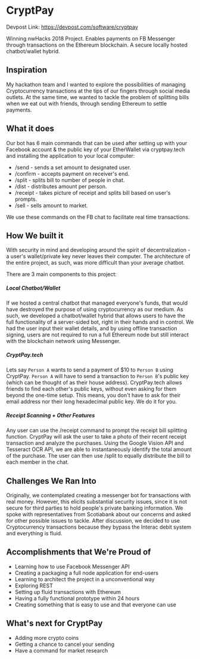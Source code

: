 # CryptPay
Devpost Link: https://devpost.com/software/cryptpay

Winning nwHacks 2018 Project. Enables payments on FB Messenger through transactions on the Ethereum blockchain. A secure locally hosted chatbot/wallet hybrid.

## Inspiration
My hackathon team and I wanted to explore the possibilities of managing Cryptocurrency transactions at the tips of our fingers through social media outlets. At the same time, we wanted to tackle the problem of splitting bills when we eat out with friends, through sending Ethereum to settle payments.

## What it does
Our bot has 6 main commands that can be used after setting up with your Facebook account & the public key of your EtherWallet via cryptpay.tech and installing the application to your local computer:
* /send - sends a set amount to designated user.
* /confirm - accepts payment on receiver's end.
* /split - splits bill to number of people in chat.
* /dist - distributes amount per person.
* /receipt - takes picture of receipt and splits bill based on user's prompts.
* /sell - sells amount to market.

We use these commands on the FB chat to facilitate real time transactions.

## How We built it
With security in mind and developing around the spirit of decentralization - a user's wallet/private key never leaves their computer. The architecture of the entire project, as such, was more difficult than your average chatbot.

There are 3 main components to this project:
##### Local Chatbot/Wallet
If we hosted a central chatbot that managed everyone's funds, that would have destroyed the purpose of using cryptocurrency as our medium. As such, we developed a chatbot/wallet hybrid that allows users to have the full functionality of a server-sided bot, right in their hands and in control. We had the user input their wallet details, and by using offline transaction signing, users are not required to run a full Ethereum node but still interact with the blockchain network using Messenger.

##### CryptPay.tech
Lets say `Person A` wants to send a payment of $10 to `Person B` using CryptPay. `Person A` will have to send a transaction to `Person B`'s public key (which can be thought of as their house address). CryptPay.tech allows friends to find each other's public keys, without even asking for them beyond the one-time setup. This means, you don't have to ask for their email address nor their long hexadecimal public key. We do it for you.

##### Receipt Scanning + Other Features
Any user can use the /receipt command to prompt the receipt bill splitting function. CryptPay will ask the user to take a photo of their recent receipt transaction and analyze the purchases. Using the Google Vision API and Tesseract OCR API, we are able to instantaneously identify the total amount of the purchase. The user can then use /split to equally distribute the bill to each member in the chat.

## Challenges We Ran Into
Originally, we contemplated creating a messenger bot for transactions with real money. However, this elicits substantial security issues, since it is not secure for third parties to hold people's private banking information. We spoke with representatives from Scotiabank about our concerns and asked for other possible issues to tackle. After discussion, we decided to use Cryptocurrency transactions because they bypass the Interac debit system and everything is fluid.

## Accomplishments that We're Proud of
* Learning how to use Facebook Messenger API
* Creating a packaging a full node application for end-users
* Learning to architect the project in a unconventional way
* Exploring REST
* Setting up fluid transactions with Ethereum
* Having a fully functional prototype within 24 hours
* Creating something that is easy to use and that everyone can use

## What's next for CryptPay
* Adding more crypto coins 
* Getting a chance to cancel your sending
* Have a command for market research 
